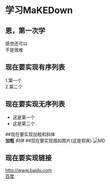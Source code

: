 # 学习MaKEDown
## 恩，第一次学
感觉还可以  
不是很难  
## 现在要实现有序列表
1.第一个  
2.第二个  


## 现在要实现无序列表
- 这是第一个
- 这是第二个

##现在要实现加粗和斜体  
**加粗**  *斜体*
##现在要实现插如图片(这是郑爽)
![MD](https://timgsa.baidu.com/timg?image&quality=80&size=b9999_10000&sec=1493924568538&di=56ad304d6df6434bdfa4083212c204a1&imgtype=0&src=http%3A%2F%2Fimg3.duitang.com%2Fuploads%2Fitem%2F201601%2F22%2F20160122162608_Hr5sE.jpeg)
## 现在要实现链接 
<http://www.baidu.com>  
[百度](http://www.baidu.com)
